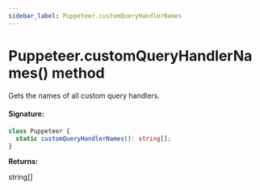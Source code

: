 ```yaml
---
sidebar_label: Puppeteer.customQueryHandlerNames
---
```


# Puppeteer.customQueryHandlerNames() method

Gets the names of all custom query handlers.

#### Signature:

```typescript
class Puppeteer {
  static customQueryHandlerNames(): string[];
}
```

**Returns:**

string\[\]
